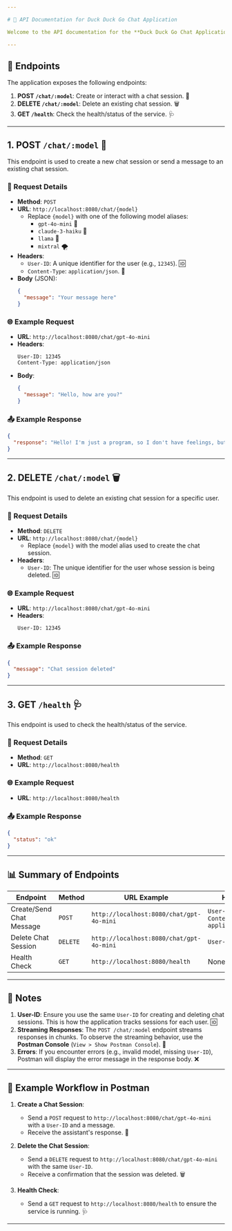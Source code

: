 ```yaml
---

# 🚀 API Documentation for Duck Duck Go Chat Application

Welcome to the API documentation for the **Duck Duck Go Chat Application**! This guide will walk you through how to use the endpoints with **Postman**. The application supports creating chat sessions, sending messages, deleting chat sessions, and checking the health of the service.

---
```


## **📂 Endpoints**

The application exposes the following endpoints:

1. **POST `/chat/:model`**: Create or interact with a chat session. 💬
2. **DELETE `/chat/:model`**: Delete an existing chat session. 🗑️
3. **GET `/health`**: Check the health/status of the service. 🩺

---

## **1. POST `/chat/:model`** 💬

This endpoint is used to create a new chat session or send a message to an existing chat session.

### **📝 Request Details**
- **Method**: `POST`
- **URL**: `http://localhost:8080/chat/{model}`
  - Replace `{model}` with one of the following model aliases:
    - `gpt-4o-mini` 🤖
    - `claude-3-haiku` 🐧
    - `llama` 🦙
    - `mixtral` 🌪️
- **Headers**:
  - `User-ID`: A unique identifier for the user (e.g., `12345`). 🆔
  - `Content-Type`: `application/json`. 📄
- **Body** (JSON):
  ```json
  {
    "message": "Your message here"
  }
  ```

### **🌐 Example Request**
- **URL**: `http://localhost:8080/chat/gpt-4o-mini`
- **Headers**:
  ```
  User-ID: 12345
  Content-Type: application/json
  ```
- **Body**:
  ```json
  {
    "message": "Hello, how are you?"
  }
  ```

### **📤 Example Response**
```json
{
  "response": "Hello! I'm just a program, so I don't have feelings, but I'm here to help. How can I assist you today?"
}
```

---

## **2. DELETE `/chat/:model`** 🗑️

This endpoint is used to delete an existing chat session for a specific user.

### **📝 Request Details**
- **Method**: `DELETE`
- **URL**: `http://localhost:8080/chat/{model}`
  - Replace `{model}` with the model alias used to create the chat session.
- **Headers**:
  - `User-ID`: The unique identifier for the user whose session is being deleted. 🆔

### **🌐 Example Request**
- **URL**: `http://localhost:8080/chat/gpt-4o-mini`
- **Headers**:
  ```
  User-ID: 12345
  ```

### **📤 Example Response**
```json
{
  "message": "Chat session deleted"
}
```

---

## **3. GET `/health`** 🩺

This endpoint is used to check the health/status of the service.

### **📝 Request Details**
- **Method**: `GET`
- **URL**: `http://localhost:8080/health`

### **🌐 Example Request**
- **URL**: `http://localhost:8080/health`

### **📤 Example Response**
```json
{
  "status": "ok"
}
```

---

## **📊 Summary of Endpoints**

| **Endpoint**            | **Method** | **URL Example**                          | **Headers**                          | **Body**                              |
|--------------------------|------------|------------------------------------------|--------------------------------------|---------------------------------------|
| Create/Send Chat Message | `POST`     | `http://localhost:8080/chat/gpt-4o-mini` | `User-ID: 12345`, `Content-Type: application/json` | `{"message": "Hello, how are you?"}` |
| Delete Chat Session      | `DELETE`   | `http://localhost:8080/chat/gpt-4o-mini` | `User-ID: 12345`                     | None                                  |
| Health Check             | `GET`      | `http://localhost:8080/health`           | None                                 | None                                  |

---

## **📌 Notes**
1. **User-ID**: Ensure you use the same `User-ID` for creating and deleting chat sessions. This is how the application tracks sessions for each user. 🆔
2. **Streaming Responses**: The `POST /chat/:model` endpoint streams responses in chunks. To observe the streaming behavior, use the **Postman Console** (`View > Show Postman Console`). 📡
3. **Errors**: If you encounter errors (e.g., invalid model, missing `User-ID`), Postman will display the error message in the response body. ❌

---

## **🔧 Example Workflow in Postman**
1. **Create a Chat Session**:
   - Send a `POST` request to `http://localhost:8080/chat/gpt-4o-mini` with a `User-ID` and a message.
   - Receive the assistant's response. 💬

2. **Delete the Chat Session**:
   - Send a `DELETE` request to `http://localhost:8080/chat/gpt-4o-mini` with the same `User-ID`.
   - Receive a confirmation that the session was deleted. 🗑️

3. **Health Check**:
   - Send a `GET` request to `http://localhost:8080/health` to ensure the service is running. 🩺

---
